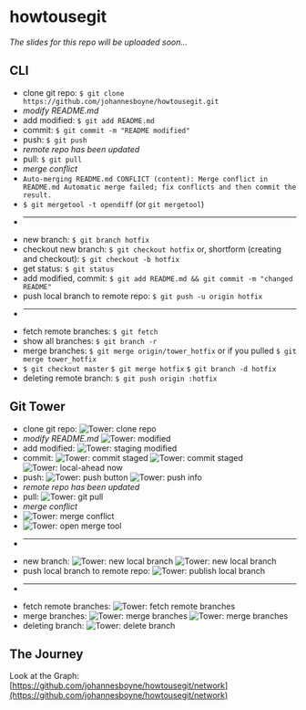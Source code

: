 howtousegit
===========

*The slides for this repo will be uploaded soon...*

## CLI

* clone git repo: `$ git clone https://github.com/johannesboyne/howtousegit.git`
* *modify README.md*
* add modified: `$ git add README.md`
* commit: `$ git commit -m "README modified"`
* push: `$ git push`
* *remote repo has been updated*
* pull: `$ git pull`
* *merge conflict*
* `Auto-merging README.md
CONFLICT (content): Merge conflict in README.md
Automatic merge failed; fix conflicts and then commit the result.`
* `$ git mergetool -t opendiff` (or `git mergetool`)
* ---
* new branch: `$ git branch hotfix`
* checkout new branch: `$ git checkout hotfix` or, shortform (creating and checkout): `$ git checkout -b hotfix`
* get status: `$ git status`
* add modified, commit: `$ git add README.md && git commit -m "changed README"`
* push local branch to remote repo: `$ git push -u origin hotfix`
* ---
* fetch remote branches: `$ git fetch`
* show all branches: `$ git branch -r`
* merge branches: `$ git merge origin/tower_hotfix` or if you pulled `$ git merge tower_hotfix`
* `$ git checkout master` `$ git merge hotfix` `$ git branch -d hotfix`
* deleting remote branch: `$ git push origin :hotfix`

## Git Tower

* clone git repo: ![Tower: clone repo](clone-remote-repo.png)
* *modify README.md* ![Tower: modified](modified-local.png)
* add modified: ![Tower: staging modified](staging-local.png)
* commit: ![Tower: commit staged](commit-local.png) ![Tower: commit staged](commit-local2.png) ![Tower: local-ahead now](local-ahead.png)
* push: ![Tower: push button](push-btn.png) ![Tower: push info](push-info.png)
* *remote repo has been updated*
* pull: ![Tower: git pull](git-pull.png)
* *merge conflict*
* ![Tower: merge conflict](merge-fail.png)
* ![Tower: open merge tool](open-merge-tool.png)
* ---
* new branch: ![Tower: new local branch](new-local-branch.png) ![Tower: new local branch](new-local-branch2.png)
* push local branch to remote repo: ![Tower: publish local branch](publish-local-branch.png)
* ---
* fetch remote branches: ![Tower: fetch remote branches](git-fetch.png)
* merge branches: ![Tower: merge branches](merge-branches-btn.png) ![Tower: merge branches](merge-branches.png)
* deleting branch: ![Tower: delete branch](delete-branch.png)

## The Journey

Look at the Graph: [https://github.com/johannesboyne/howtousegit/network](https://github.com/johannesboyne/howtousegit/network)
